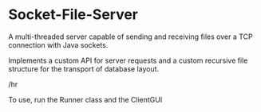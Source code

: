 # Socket-File-Server

A multi-threaded server capable of sending and receiving files over a TCP connection with Java sockets.

Implements a custom API for server requests and a custom recursive file structure for the transport of database layout.

/hr

To use, run the Runner class and the ClientGUI 
